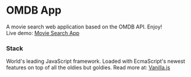 # OMDB App
A movie search web application based on the OMDB API. Enjoy!   
Live demo: [Movie Search App](http://omdbapp.surge.sh)

### Stack
World's leading JavaScript framework. Loaded with EcmaScript's newest features on top of all the oldies but goldies.
Read more at: [Vanilla.js](http://vanilla-js.com/)